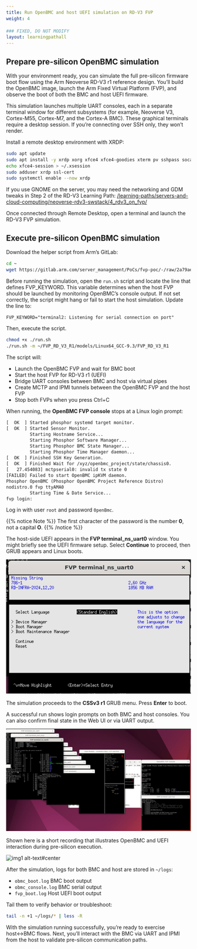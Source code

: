 ```yaml
---
title: Run OpenBMC and host UEFI simulation on RD-V3 FVP
weight: 4

### FIXED, DO NOT MODIFY
layout: learningpathall
---
```


## Prepare pre-silicon OpenBMC simulation

With your environment ready, you can simulate the full pre-silicon firmware boot flow using the Arm Neoverse RD-V3 r1 reference design. You’ll build the OpenBMC image, launch the Arm Fixed Virtual Platform (FVP), and observe the boot of both the BMC and host UEFI firmware.

This simulation launches multiple UART consoles, each in a separate terminal window for different subsystems (for example, Neoverse V3, Cortex-M55, Cortex-M7, and the Cortex-A BMC). These graphical terminals require a desktop session. If you’re connecting over SSH only, they won’t render.

Install a remote desktop environment with XRDP:

```bash
sudo apt update
sudo apt install -y xrdp xorg xfce4 xfce4-goodies xterm pv sshpass socat
echo xfce4-session > ~/.xsession
sudo adduser xrdp ssl-cert
sudo systemctl enable --now xrdp
```

If you use GNOME on the server, you may need the networking and GDM tweaks in Step 2 of the RD-V3 Learning Path: [/learning-paths/servers-and-cloud-computing/neoverse-rdv3-swstack/4_rdv3_on_fvp/](/learning-paths/servers-and-cloud-computing/neoverse-rdv3-swstack/4_rdv3_on_fvp/)

Once connected through Remote Desktop, open a terminal and launch the RD-V3 FVP simulation.

## Execute pre-silicon OpenBMC simulation

Download the helper script from Arm’s GitLab:

```bash
cd ~
wget https://gitlab.arm.com/server_management/PoCs/fvp-poc/-/raw/2a79ae93560969a3b802dfb3d7d89f9fd9dee5a6/run.sh
```

Before running the simulation, open the `run.sh` script and locate the line that defines FVP_KEYWORD.
This variable determines when the host FVP should be launched by monitoring OpenBMC’s console output.
If not set correctly, the script might hang or fail to start the host simulation.
Update the line to:

```output
FVP_KEYWORD="terminal2: Listening for serial connection on port"
```

Then, execute the script.

```bash
chmod +x ./run.sh
./run.sh -m ~/FVP_RD_V3_R1/models/Linux64_GCC-9.3/FVP_RD_V3_R1
```

The script will:

- Launch the OpenBMC FVP and wait for BMC boot
- Start the host FVP for RD-V3 r1 (UEFI)
- Bridge UART consoles between BMC and host via virtual pipes
- Create MCTP and IPMI tunnels between the OpenBMC FVP and the host FVP
- Stop both FVPs when you press Ctrl+C

When running, the **OpenBMC FVP console** stops at a Linux login prompt:

```output
[  OK  ] Started phosphor systemd target monitor.
[  OK  ] Started Sensor Monitor.
         Starting Hostname Service...
         Starting Phosphor Software Manager...
         Starting Phosphor BMC State Manager...
         Starting Phosphor Time Manager daemon...
[  OK  ] Finished SSH Key Generation.
[  OK  ] Finished Wait for /xyz/openbmc_project/state/chassis0.
[   27.454083] mctpserial0: invalid tx state 0
[FAILED] Failed to start OpenBMC ipKVM daemon.
Phosphor OpenBMC (Phosphor OpenBMC Project Reference Distro) nodistro.0 fvp ttyAMA0
         Starting Time & Date Service...
fvp login:
```

Log in with user `root` and password `0penBmc`.

{{% notice Note %}}
The first character of the password is the number **0**, not a capital **O**.
{{% /notice %}}

The host-side UEFI appears in the **FVP terminal_ns_uart0** window. You might briefly see the UEFI firmware setup. Select **Continue** to proceed, then GRUB appears and Linux boots.

![img2 alt-text#center](openbmc_hostuefi.jpg "UEFI Firmware Setup Menu")

The simulation proceeds to the **CSSv3 r1** GRUB menu. Press **Enter** to boot.

A successful run shows login prompts on both BMC and host consoles. You can also confirm final state in the Web UI or via UART output.

![img2 alt-text#center](openbmc_cssv3_sim.jpg "Simulation success")

Shown here is a short recording that illustrates OpenBMC and UEFI interaction during pre-silicon execution.

![img1 alt-text#center](openbmc_cssv3_running.gif "Simulation running")

After the simulation, logs for both BMC and host are stored in `~/logs`:

- `obmc_boot.log`  BMC boot output
- `obmc_console.log`  BMC serial output
- `fvp_boot.log`  Host UEFI boot output

Tail them to verify behavior or troubleshoot:

```bash
tail -n +1 ~/logs/* | less -R
```

With the simulation running successfully, you’re ready to exercise host↔BMC flows. Next, you’ll interact with the BMC via UART and IPMI from the host to validate pre-silicon communication paths.

